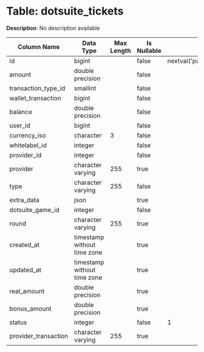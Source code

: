 # Table: dotsuite_tickets

**Description**: No description available

| Column Name | Data Type | Max Length | Is Nullable | Default | Primary Key | Foreign Key |
|-------------|-----------|------------|-------------|---------|-------------|-------------|
| id | bigint |  | false | nextval('pam.dotsuite_tickets_id_seq'::regclass) | dotsuite_tickets | dotsuite_tickets |
| amount | double precision |  | false |  |  |  |
| transaction_type_id | smallint |  | false |  |  |  |
| wallet_transaction | bigint |  | false |  |  |  |
| balance | double precision |  | false |  |  |  |
| user_id | bigint |  | false |  | dotsuite_tickets | users |
| currency_iso | character | 3 | false |  | dotsuite_tickets | currencies |
| whitelabel_id | integer |  | false |  | dotsuite_tickets | whitelabels |
| provider_id | integer |  | false |  | dotsuite_tickets | providers |
| provider | character varying | 255 | true |  |  |  |
| type | character varying | 255 | false |  |  |  |
| extra_data | json |  | true |  |  |  |
| dotsuite_game_id | integer |  | false |  | dotsuite_tickets | dotsuite_games |
| round | character varying | 255 | true |  |  |  |
| created_at | timestamp without time zone |  | true |  |  |  |
| updated_at | timestamp without time zone |  | true |  |  |  |
| real_amount | double precision |  | true |  |  |  |
| bonus_amount | double precision |  | true |  |  |  |
| status | integer |  | false | 1 |  |  |
| provider_transaction | character varying | 255 | true |  |  |  |
